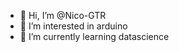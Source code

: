 - 👋 Hi, I’m @Nico-GTR
- 👀 I’m interested in arduino
- 🌱 I’m currently learning datascience


<!---
Nico-GTR/Nico-GTR is a ✨ special ✨ repository because its `README.md` (this file) appears on your GitHub profile.
You can click the Preview link to take a look at your changes.
--->
